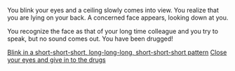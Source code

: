 You blink your eyes and a ceiling slowly comes into view.  You realize that you
are lying on your back.  A concerned face appears, looking down at you.

You recognize the face as that of your long time colleague and you try to speak,
but no sound comes out.  You have been drugged!

[Blink in a short-short-short, long-long-long, short-short-short pattern](agent/agent.md)
[Close your eyes and give in to the drugs](../../lego-world/lego-world.md)
